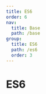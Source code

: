 ```yaml
---
title: ES6
order: 6
nav:
  title: Base
  path: /base
group:
  title: ES6
  path: /es6
  order: 3
---
```


# ES6